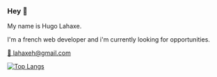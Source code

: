 ### Hey 👋

My name is Hugo Lahaxe.

I'm a french web developer and i'm currently looking for opportunities.

[🔗 lahaxeh@gmail.com](mailto:lahaxeh@gmail.com)

[![Top Langs](https://github-readme-stats.vercel.app/api/top-langs/?username=LahaxeHugo&layout=compact&hide=css,html&theme=tokyonight)](https://github.com/anuraghazra/github-readme-stats)
